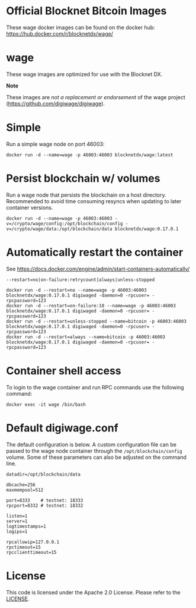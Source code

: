 Official Blocknet Bitcoin Images
=================================

These wage docker images can be found on the docker hub: https://hub.docker.com/r/blocknetdx/wage/

wage
========

These wage images are optimized for use with the Blocknet DX.

**Note**

These images are _not a replacement or endorsement_ of the wage project (https://github.com/digiwage/digiwage).


Simple
======

Run a simple wage node on port 46003:
```
docker run -d --name=wage -p 46003:46003 blocknetdx/wage:latest
```


Persist blockchain w/ volumes
=============================

Run a wage node that persists the blockchain on a host directory. Recommended to avoid time consuming resyncs when updating to later container versions.
```
docker run -d --name=wage -p 46003:46003 -v=/crypto/wage/config:/opt/blockchain/config -v=/crypto/wage/data:/opt/blockchain/data blocknetdx/wage:0.17.0.1
```


Automatically restart the container
===================================

See https://docs.docker.com/engine/admin/start-containers-automatically/

`--restart=no|on-failure:retrycount|always|unless-stopped`

```
docker run -d --restart=no --name=wage -p 46003:46003 blocknetdx/wage:0.17.0.1 digiwaged -daemon=0 -rpcuser= -rpcpassword=123
docker run -d --restart=on-failure:10 --name=wage -p 46003:46003 blocknetdx/wage:0.17.0.1 digiwaged -daemon=0 -rpcuser= -rpcpassword=123
docker run -d --restart=unless-stopped --name=bitcoin -p 46003:46003 blocknetdx/wage:0.17.0.1 digiwaged -daemon=0 -rpcuser= -rpcpassword=123
docker run -d --restart=always --name=bitcoin -p 46003:46003 blocknetdx/wage:0.17.0.1 digiwaged -daemon=0 -rpcuser= -rpcpassword=123
```


Container shell access
======================

To login to the wage container and run RPC commands use the following command:
```
docker exec -it wage /bin/bash
```


Default digiwage.conf
=====================

The default configuration is below. A custom configuration file can be passed to the wage  node container through the `/opt/blockchain/config` volume. Some of these parameters can also be adjusted on the command line.
```
datadir=/opt/blockchain/data

dbcache=256
maxmempool=512

port=8333    # testnet: 18333
rpcport=8332 # testnet: 18332

listen=1
server=1
logtimestamps=1
logips=1

rpcallowip=127.0.0.1
rpctimeout=15
rpcclienttimeout=15
```


License
=======

This code is licensed under the Apache 2.0 License. Please refer to the [LICENSE](https://github.com/BlocknetDX/dockerimages/blob/master/LICENSE).